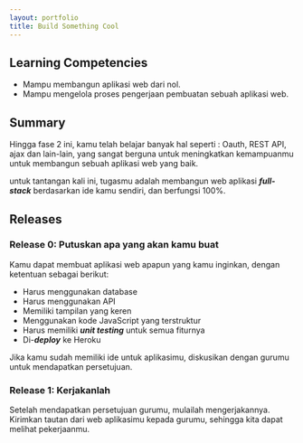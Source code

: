 ```yaml
---
layout: portfolio
title: Build Something Cool
---
```


## Learning Competencies

* Mampu membangun aplikasi web dari nol.
* Mampu mengelola proses pengerjaan pembuatan sebuah aplikasi web.

## Summary

Hingga fase 2 ini, kamu telah belajar banyak hal seperti : Oauth, REST API, ajax dan lain-lain, yang sangat berguna untuk meningkatkan kemampuanmu untuk membangun sebuah aplikasi web yang baik.

untuk tantangan kali ini, tugasmu adalah membangun web aplikasi ***full-stack*** berdasarkan ide kamu sendiri, dan berfungsi 100%.

## Releases

### Release 0: Putuskan apa yang akan kamu buat

Kamu dapat membuat aplikasi web apapun yang kamu inginkan, dengan ketentuan sebagai berikut:

- Harus menggunakan database
- Harus menggunakan API
- Memiliki tampilan yang keren
- Menggunakan kode JavaScript yang terstruktur
- Harus memiliki ***unit testing*** untuk semua fiturnya
- Di-***deploy*** ke Heroku

Jika kamu sudah memiliki ide untuk aplikasimu, diskusikan dengan gurumu untuk mendapatkan persetujuan.

### Release 1: Kerjakanlah

Setelah mendapatkan persetujuan gurumu, mulailah mengerjakannya. Kirimkan tautan dari web aplikasimu kepada gurumu, sehingga kita dapat melihat pekerjaanmu.
